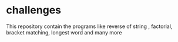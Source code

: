 # challenges
This repository contain the programs like reverse of string , factorial, bracket matching, longest word and many more
